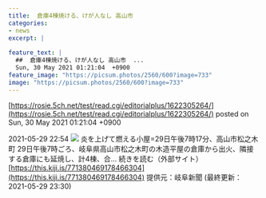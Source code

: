 ```yaml
---
title:  倉庫4棟焼ける、けが人なし 高山市  
categories:
- news
excerpt: |
  
feature_text: |
  ##  倉庫4棟焼ける、けが人なし 高山市  ...
  Sun, 30 May 2021 01:21:04  +0900
feature_image: "https://picsum.photos/2560/600?image=733"
image: "https://picsum.photos/2560/600?image=733"
---
```


[https://rosie.5ch.net/test/read.cgi/editorialplus/1622305264/](https://rosie.5ch.net/test/read.cgi/editorialplus/1622305264/)
posted on Sun, 30 May 2021 01:21:04  +0900

<!--more-->

2021-05-29 22:54 ![](https://contents.oricon.co.jp/upimg/article/3/1530/1530234/detail/img400/2d7fa4737a66823dbcedf2e5871671824aca034144cf38a1e25927682602975b.jpg) 炎を上げて燃える小屋=29日午後7時17分、高山市松之木町 29日午後7時ごろ、岐阜県高山市松之木町の木造平屋の倉庫から出火、隣接する倉庫にも延焼し、計4棟、合... 続きを読む（外部サイト） [https://this.kiji.is/771380469178466304](https://this.kiji.is/771380469178466304) 提供元：岐阜新聞 (最終更新：2021-05-29 23:30)
